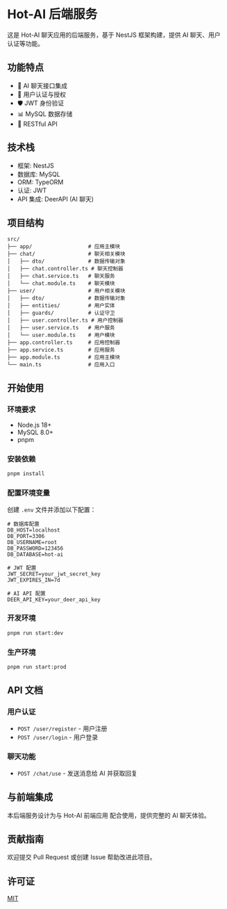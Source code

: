 # Hot-AI 后端服务

这是 Hot-AI 聊天应用的后端服务，基于 NestJS 框架构建，提供 AI 聊天、用户认证等功能。

## 功能特点

- 🤖 AI 聊天接口集成
- 🔐 用户认证与授权
- 🛡️ JWT 身份验证
- 📊 MySQL 数据存储
- 🔄 RESTful API

## 技术栈

- 框架: NestJS
- 数据库: MySQL
- ORM: TypeORM
- 认证: JWT
- API 集成: DeerAPI (AI 聊天)

## 项目结构

```
src/
├── app/                  # 应用主模块
├── chat/                 # 聊天相关模块
│   ├── dto/              # 数据传输对象
│   ├── chat.controller.ts # 聊天控制器
│   ├── chat.service.ts   # 聊天服务
│   └── chat.module.ts    # 聊天模块
├── user/                 # 用户相关模块
│   ├── dto/              # 数据传输对象
│   ├── entities/         # 用户实体
│   ├── guards/           # 认证守卫
│   ├── user.controller.ts # 用户控制器
│   ├── user.service.ts   # 用户服务
│   └── user.module.ts    # 用户模块
├── app.controller.ts     # 应用控制器
├── app.service.ts        # 应用服务
├── app.module.ts         # 应用主模块
└── main.ts               # 应用入口
```

## 开始使用

### 环境要求

- Node.js 18+
- MySQL 8.0+
- pnpm

### 安装依赖

```bash
pnpm install
```

### 配置环境变量

创建 `.env` 文件并添加以下配置：

```
# 数据库配置
DB_HOST=localhost
DB_PORT=3306
DB_USERNAME=root
DB_PASSWORD=123456
DB_DATABASE=hot-ai

# JWT 配置
JWT_SECRET=your_jwt_secret_key
JWT_EXPIRES_IN=7d

# AI API 配置
DEER_API_KEY=your_deer_api_key
```

### 开发环境

```bash
pnpm run start:dev
```

### 生产环境

```bash
pnpm run start:prod
```

## API 文档

### 用户认证

- `POST /user/register` - 用户注册
- `POST /user/login` - 用户登录

### 聊天功能

- `POST /chat/use` - 发送消息给 AI 并获取回复

## 与前端集成

本后端服务设计为与 Hot-AI 前端应用 配合使用，提供完整的 AI 聊天体验。

## 贡献指南

欢迎提交 Pull Request 或创建 Issue 帮助改进此项目。

## 许可证

[MIT](LICENSE)
